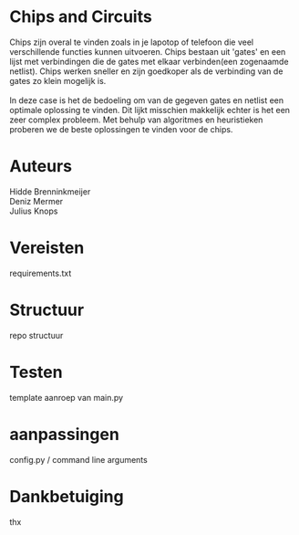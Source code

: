 # Chips and Circuits
Chips zijn overal te vinden zoals in je lapotop of telefoon die veel verschillende functies kunnen uitvoeren. Chips bestaan uit 'gates' en een lijst met verbindingen die de gates met elkaar verbinden(een zogenaamde netlist). Chips werken sneller en zijn goedkoper als de verbinding van de gates zo klein mogelijk is.\
\
In deze case is het de bedoeling om van de gegeven gates en netlist een optimale oplossing te vinden. Dit lijkt misschien makkelijk echter is het een zeer complex probleem. Met behulp van algoritmes en heuristieken proberen we de beste oplossingen te vinden voor de chips. 


# Auteurs

Hidde Brenninkmeijer\
Deniz Mermer\
Julius Knops

# Vereisten

requirements.txt

# Structuur

repo structuur

# Testen

template aanroep van main.py

# aanpassingen

config.py / command line arguments

# Dankbetuiging
thx
